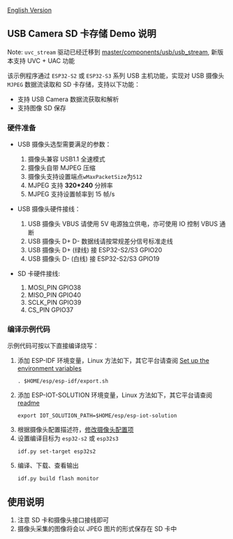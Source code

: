 [English Version](./README.md)

## USB Camera SD 卡存储 Demo 说明

Note: `uvc_stream` 驱动已经迁移到 [master/components/usb/usb_stream](https://github.com/espressif/esp-iot-solution/tree/master/components/usb/usb_stream), 新版本支持 UVC + UAC 功能

该示例程序通过 `ESP32-S2` 或 `ESP32-S3` 系列 USB 主机功能，实现对 USB 摄像头 `MJPEG` 数据流读取和 SD 卡存储，支持以下功能：

* 支持 USB Camera 数据流获取和解析
* 支持图像 SD 保存

### 硬件准备

* USB 摄像头选型需要满足的参数：

    1. 摄像头兼容 USB1.1 全速模式
    2. 摄像头自带 MJPEG 压缩
    3. 摄像头支持设置端点`wMaxPacketSize`为`512`
    4. MJPEG 支持 **320*240** 分辨率
    5. MJPEG 支持设置帧率到 15 帧/s

* USB 摄像头硬件接线：
    1. USB 摄像头 VBUS 请使用 5V 电源独立供电，亦可使用 IO 控制 VBUS 通断
    2. USB 摄像头 D+ D- 数据线请按常规差分信号标准走线
    3. USB 摄像头 D+ (绿线) 接 ESP32-S2/S3 GPIO20
    4. USB 摄像头 D- (白线) 接 ESP32-S2/S3 GPIO19

* SD 卡硬件接线:
    1. MOSI_PIN GPIO38
    2. MISO_PIN GPIO40
    3. SCLK_PIN GPIO39
    4. CS_PIN   GPIO37

### 编译示例代码

示例代码可按以下直接编译烧写：

1. 添加 ESP-IDF 环境变量，Linux 方法如下，其它平台请查阅 [Set up the environment variables](https://docs.espressif.com/projects/esp-idf/en/latest/esp32/get-started/index.html#step-4-set-up-the-environment-variables)
    ```
    . $HOME/esp/esp-idf/export.sh
    ```
2. 添加 ESP-IOT-SOLUTION 环境变量，Linux 方法如下，其它平台请查阅 [readme](../../../../README_CN.md)
    ```
    export IOT_SOLUTION_PATH=$HOME/esp/esp-iot-solution
    ```
3. 根据摄像头配置描述符，[修改摄像头配置项](../../../../components/usb/uvc_stream/README.md)
4. 设置编译目标为 `esp32-s2` 或 `esp32s3`
    ```
    idf.py set-target esp32s2
    ```
5. 编译、下载、查看输出
    ```
    idf.py build flash monitor
    ```

## 使用说明

1. 注意 SD 卡和摄像头接口接线即可
2. 摄像头采集的图像将会以 JPEG 图片的形式保存在 SD 卡中
